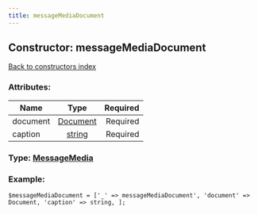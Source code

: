 ```yaml
---
title: messageMediaDocument
---
```

## Constructor: messageMediaDocument  
[Back to constructors index](index.md)



### Attributes:

| Name     |    Type       | Required |
|----------|:-------------:|---------:|
|document|[Document](../types/Document.md) | Required|
|caption|[string](../types/string.md) | Required|



### Type: [MessageMedia](../types/MessageMedia.md)


### Example:

```
$messageMediaDocument = ['_' => messageMediaDocument', 'document' => Document, 'caption' => string, ];
```